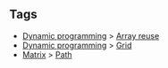 
## Tags

* [Dynamic programming](/README.md#Dynamic_programming) > [Array reuse](/README.md#Dynamic_programming-Array_reuse)
* [Dynamic programming](/README.md#Dynamic_programming) > [Grid](/README.md#Dynamic_programming-Grid)
* [Matrix](/README.md#Matrix) > [Path](/README.md#Matrix-Path)
